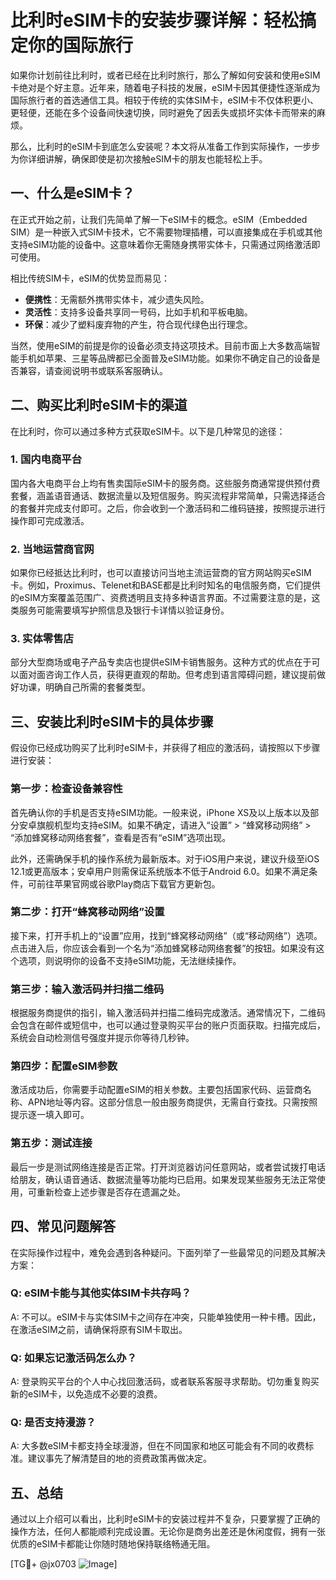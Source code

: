 # 比利时eSIM卡的安装步骤详解：轻松搞定你的国际旅行

如果你计划前往比利时，或者已经在比利时旅行，那么了解如何安装和使用eSIM卡绝对是个好主意。近年来，随着电子科技的发展，eSIM卡因其便捷性逐渐成为国际旅行者的首选通信工具。相较于传统的实体SIM卡，eSIM卡不仅体积更小、更轻便，还能在多个设备间快速切换，同时避免了因丢失或损坏实体卡而带来的麻烦。

那么，比利时的eSIM卡到底怎么安装呢？本文将从准备工作到实际操作，一步步为你详细讲解，确保即使是初次接触eSIM卡的朋友也能轻松上手。

## 一、什么是eSIM卡？

在正式开始之前，让我们先简单了解一下eSIM卡的概念。eSIM（Embedded SIM）是一种嵌入式SIM卡技术，它不需要物理插槽，可以直接集成在手机或其他支持eSIM功能的设备中。这意味着你无需随身携带实体卡，只需通过网络激活即可使用。

相比传统SIM卡，eSIM的优势显而易见：
- **便携性**：无需额外携带实体卡，减少遗失风险。
- **灵活性**：支持多设备共享同一号码，比如手机和平板电脑。
- **环保**：减少了塑料废弃物的产生，符合现代绿色出行理念。

当然，使用eSIM的前提是你的设备必须支持这项技术。目前市面上大多数高端智能手机如苹果、三星等品牌都已全面普及eSIM功能。如果你不确定自己的设备是否兼容，请查阅说明书或联系客服确认。

## 二、购买比利时eSIM卡的渠道

在比利时，你可以通过多种方式获取eSIM卡。以下是几种常见的途径：

### 1. 国内电商平台

国内各大电商平台上均有售卖国际eSIM卡的服务商。这些服务商通常提供预付费套餐，涵盖语音通话、数据流量以及短信服务。购买流程非常简单，只需选择适合的套餐并完成支付即可。之后，你会收到一个激活码和二维码链接，按照提示进行操作即可完成激活。

### 2. 当地运营商官网

如果你已经抵达比利时，也可以直接访问当地主流运营商的官方网站购买eSIM卡。例如，Proximus、Telenet和BASE都是比利时知名的电信服务商，它们提供的eSIM方案覆盖范围广、资费透明且支持多种语言界面。不过需要注意的是，这类服务可能需要填写护照信息及银行卡详情以验证身份。

### 3. 实体零售店

部分大型商场或电子产品专卖店也提供eSIM卡销售服务。这种方式的优点在于可以面对面咨询工作人员，获得更直观的帮助。但考虑到语言障碍问题，建议提前做好功课，明确自己所需的套餐类型。

## 三、安装比利时eSIM卡的具体步骤

假设你已经成功购买了比利时eSIM卡，并获得了相应的激活码，请按照以下步骤进行安装：

### 第一步：检查设备兼容性

首先确认你的手机是否支持eSIM功能。一般来说，iPhone XS及以上版本以及部分安卓旗舰机型均支持eSIM。如果不确定，请进入“设置” > “蜂窝移动网络” > “添加蜂窝移动网络套餐”，查看是否有“eSIM”选项出现。

此外，还需确保手机的操作系统为最新版本。对于iOS用户来说，建议升级至iOS 12.1或更高版本；安卓用户则需保证系统版本不低于Android 6.0。如果不满足条件，可前往苹果官网或谷歌Play商店下载官方更新包。

### 第二步：打开“蜂窝移动网络”设置

接下来，打开手机上的“设置”应用，找到“蜂窝移动网络”（或“移动网络”）选项。点击进入后，你应该会看到一个名为“添加蜂窝移动网络套餐”的按钮。如果没有这个选项，则说明你的设备不支持eSIM功能，无法继续操作。

### 第三步：输入激活码并扫描二维码

根据服务商提供的指引，输入激活码并扫描二维码完成激活。通常情况下，二维码会包含在邮件或短信中，也可以通过登录购买平台的账户页面获取。扫描完成后，系统会自动检测信号强度并提示你等待几秒钟。

### 第四步：配置eSIM参数

激活成功后，你需要手动配置eSIM的相关参数。主要包括国家代码、运营商名称、APN地址等内容。这部分信息一般由服务商提供，无需自行查找。只需按照提示逐一填入即可。

### 第五步：测试连接

最后一步是测试网络连接是否正常。打开浏览器访问任意网站，或者尝试拨打电话给朋友，确认语音通话、数据流量等功能均已启用。如果发现某些服务无法正常使用，可重新检查上述步骤是否存在遗漏之处。

## 四、常见问题解答

在实际操作过程中，难免会遇到各种疑问。下面列举了一些最常见的问题及其解决方案：

### Q: eSIM卡能与其他实体SIM卡共存吗？
A: 不可以。eSIM卡与实体SIM卡之间存在冲突，只能单独使用一种卡槽。因此，在激活eSIM之前，请确保将原有SIM卡取出。

### Q: 如果忘记激活码怎么办？
A: 登录购买平台的个人中心找回激活码，或者联系客服寻求帮助。切勿重复购买新的eSIM卡，以免造成不必要的浪费。

### Q: 是否支持漫游？
A: 大多数eSIM卡都支持全球漫游，但在不同国家和地区可能会有不同的收费标准。建议事先了解清楚目的地的资费政策再做决定。

## 五、总结

通过以上介绍可以看出，比利时eSIM卡的安装过程并不复杂，只要掌握了正确的操作方法，任何人都能顺利完成设置。无论你是商务出差还是休闲度假，拥有一张优质的eSIM卡都能让你随时随地保持联络畅通无阻。

[TG💪+ @jx0703 ![Image](https://github.com/user-attachments/assets/dbca1d08-cadb-493c-b0ec-ad6f7a83f270)]